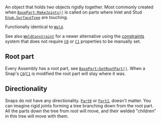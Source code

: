 An object that holds two objects rigidly together. Most commonly created when
[`BasePart:MakeJoints()`](https://create.roblox.com/docs/reference/engine/classes/BasePart#MakeJoints) is called on parts where Inlet and Stud
[`Enum.SurfaceType`](https://create.roblox.com/docs/reference/engine/enums/SurfaceType) are touching.

Functionally identical to [`Weld`](https://create.roblox.com/docs/reference/engine/classes/Weld).

See also [`WeldConstraint`](https://create.roblox.com/docs/reference/engine/classes/WeldConstraint) for a newer alternative using the
[constraints](https://create.roblox.com/docs/physics/mechanical-constraints) system that does not
require [`C0`](https://create.roblox.com/docs/reference/engine/classes/JointInstance#C0) or [`C1`](https://create.roblox.com/docs/reference/engine/classes/JointInstance#C1) properties
to be manually set.
## Root part

Every Assembly has a root part, see [`BasePart:GetRootPart()`](https://create.roblox.com/docs/reference/engine/classes/BasePart#GetRootPart). When a
Snap's [`C0`](https://create.roblox.com/docs/reference/engine/classes/JointInstance#C0)/[`C1`](https://create.roblox.com/docs/reference/engine/classes/JointInstance#C1) is modified the
root part will stay where it was.
## Directionality

Snaps do not have any directionality. [`Part0`](https://create.roblox.com/docs/reference/engine/classes/JointInstance#Part0) or
[`Part1`](https://create.roblox.com/docs/reference/engine/classes/JointInstance#Part1), doesn't matter. You can imagine rigid
joints forming a tree branching down from the root part. All the parts down
the tree from root will move, and their welded "children" in this tree will
move with them.